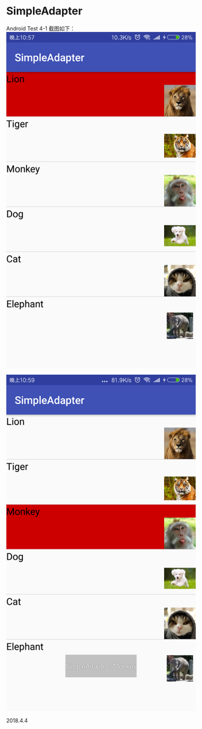 # SimpleAdapter
Android Test 4-1
截图如下：
![image](https://github.com/522520/SimpleAdapter/blob/master/app/Experimental%20screenshot/1.png)

![image](https://github.com/522520/SimpleAdapter/blob/master/app/Experimental%20screenshot/2.png)

2018.4.4
